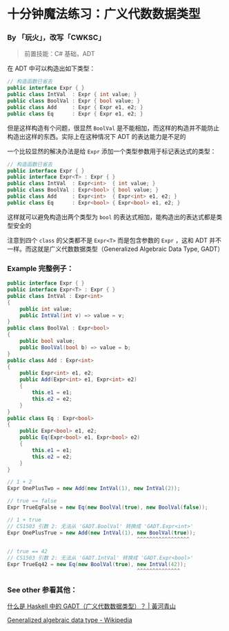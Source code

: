# 十分钟魔法练习：广义代数数据类型

### By 「玩火」，改写「CWKSC」

> 前置技能：C# 基础，ADT

在 ADT 中可以构造出如下类型：

```csharp
// 构造函数已省去
public interface Expr { }
public class IntVal  : Expr { int value; }
public class BoolVal : Expr { bool value; }
public class Add     : Expr { Expr e1, e2; }
public class Eq      : Expr { Expr e1, e2; }
```

但是这样构造有个问题，很显然 `BoolVal` 是不能相加，而这样的构造并不能防止构造出这样的东西。实际上在这种情况下 ADT 的表达能力是不足的

一个比较显然的解决办法是给 `Expr` 添加一个类型参数用于标记表达式的类型：

```csharp
// 构造函数已省去
public interface Expr { }
public interface Expr<T> : Expr { }
public class IntVal  : Expr<int>  { int value; }
public class BoolVal : Expr<bool> { bool value; }
public class Add     : Expr<int>  { Expr<int> e1, e2; }
public class Eq      : Expr<bool> { Expr<bool> e1, e2; }
```

这样就可以避免构造出两个类型为 `bool` 的表达式相加，能构造出的表达式都是类型安全的

注意到四个 `class` 的父类都不是 `Expr<T>` 而是包含参数的 `Expr` ，这和 ADT 并不一样。而这就是广义代数数据类型（Generalized Algebraic Data Type, GADT）

### Example 完整例子：

```csharp
public interface Expr { }
public interface Expr<T> : Expr { }
public class IntVal : Expr<int>
{
    public int value;
    public IntVal(int v) => value = v;
}
public class BoolVal : Expr<bool>
{
    public bool value;
    public BoolVal(bool b) => value = b;
}
public class Add : Expr<int>
{
    public Expr<int> e1, e2;
    public Add(Expr<int> e1, Expr<int> e2)
    {
        this.e1 = e1;
        this.e2 = e2;
    }
}
public class Eq : Expr<bool>
{
    public Expr<bool> e1, e2;
    public Eq(Expr<bool> e1, Expr<bool> e2)
    {
        this.e1 = e1;
        this.e2 = e2;
    }
}

// 1 + 2
Expr OnePlusTwo = new Add(new IntVal(1), new IntVal(2));

// true == false
Expr TrueEqFalse = new Eq(new BoolVal(true), new BoolVal(false));

// 1 + true
// CS1503 引数 2: 无法从 'GADT.BoolVal' 转换成 'GADT.Expr<int>'
Expr OnePlusTrue = new Add(new IntVal(1), new BoolVal(true));
                                          ^^^^^^^^^^^^^^^^^

// true == 42
// CS1503 引数 2: 无法从 'GADT.IntVal' 转换成 'GADT.Expr<bool>'
Expr TrueEq42 = new Eq(new BoolVal(true), new IntVal(42));
                                          ^^^^^^^^^^^^^^
```

### See other 参看其他：

[什么是 Haskell 中的 GADT（广义代数数据类型）？ | 黃河青山](https://colliot.org/zh/2017/11/what-is-gadt-in-haskell/)

[Generalized algebraic data type - Wikipedia](https://en.wikipedia.org/wiki/Generalized_algebraic_data_type)